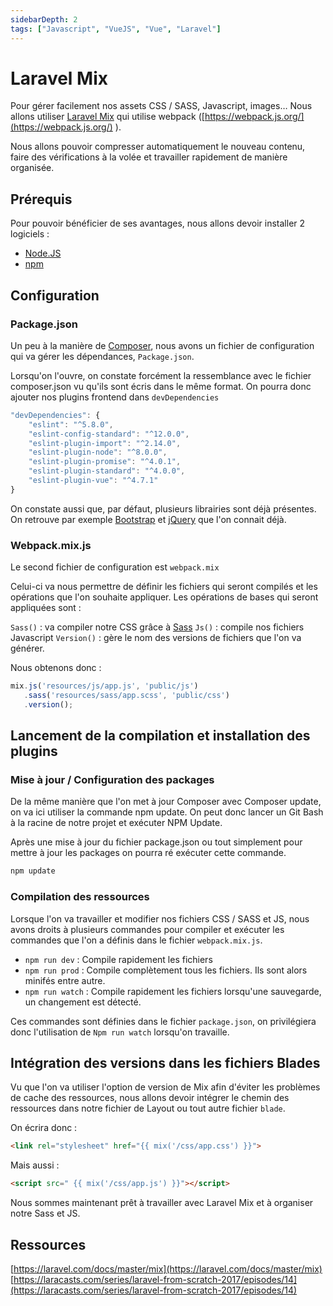 ```yaml
---
sidebarDepth: 2
tags: ["Javascript", "VueJS", "Vue", "Laravel"]
---
```


# Laravel Mix

Pour gérer facilement nos assets CSS / SASS, Javascript, images… Nous allons utiliser [Laravel Mix](https://github.com/JeffreyWay/laravel-mix) qui utilise webpack ([https://webpack.js.org/](https://webpack.js.org/) ).

Nous allons pouvoir compresser automatiquement le nouveau contenu, faire des vérifications à la volée et travailler rapidement de manière organisée.

## Prérequis

Pour pouvoir bénéficier de ses avantages, nous allons devoir installer 2 logiciels :

- [Node.JS](https://nodejs.org/en/)
- [npm](https://www.npmjs.com/)

## Configuration

### Package.json

Un peu à la manière de [Composer](https://getcomposer.org/), nous avons un fichier de configuration qui va gérer les dépendances, `Package.json`.

Lorsqu'on l'ouvre, on constate forcément la ressemblance avec le fichier composer.json vu qu'ils sont écris dans le même format. On pourra donc ajouter nos plugins frontend dans `devDependencies`

```js
"devDependencies": {
    "eslint": "^5.8.0",
    "eslint-config-standard": "^12.0.0",
    "eslint-plugin-import": "^2.14.0",
    "eslint-plugin-node": "^8.0.0",
    "eslint-plugin-promise": "^4.0.1",
    "eslint-plugin-standard": "^4.0.0",
    "eslint-plugin-vue": "^4.7.1"
}
```

On constate aussi que, par défaut, plusieurs librairies sont déjà présentes. On retrouve par exemple [Bootstrap](https://getbootstrap.com/) et [jQuery](https://jquery.com/) que l'on connait déjà.

### Webpack.mix.js

Le second fichier de configuration est `webpack.mix`

Celui-ci va nous permettre de définir les fichiers qui seront compilés et les opérations que l'on souhaite appliquer.
Les opérations de bases qui seront appliquées sont :

`Sass()` : va compiler notre CSS grâce à [Sass](https://sass-lang.com/)
`Js()` : compile nos fichiers Javascript
`Version()` : gère le nom des versions de fichiers que l'on va générer.

Nous obtenons donc :

```js
mix.js('resources/js/app.js', 'public/js')
   .sass('resources/sass/app.scss', 'public/css')
   .version();
```

## Lancement de la compilation et installation des plugins

### Mise à jour / Configuration des packages

De la même manière que l'on met à jour Composer avec Composer update, on va ici utiliser la commande npm update.
On peut donc lancer un Git Bash à la racine de notre projet et exécuter NPM Update.

Après une mise à jour du fichier package.json ou tout simplement pour mettre à jour les packages on pourra ré exécuter cette commande.

```sh
npm update
```

### Compilation des ressources

Lorsque l'on va travailler et modifier nos fichiers CSS / SASS et JS, nous avons droits à plusieurs commandes pour compiler et exécuter les commandes que l'on a définis dans le fichier `webpack.mix.js`.

- `npm run dev` : Compile rapidement les fichiers
- `npm run prod` : Compile complètement tous les fichiers. Ils sont alors minifés entre autre.
- `npm run watch` : Compile rapidement les fichiers lorsqu'une sauvegarde, un changement est détecté.

Ces commandes sont définies dans le fichier `package.json`, on privilégiera donc l'utilisation de `Npm run watch` lorsqu'on travaille.

## Intégration des versions dans les fichiers Blades

Vu que l'on va utiliser l'option de version de Mix afin d'éviter les problèmes de cache des ressources, nous allons devoir intégrer le chemin des ressources dans notre fichier de Layout ou tout autre fichier `blade`.

On écrira donc :
```html
<link rel="stylesheet" href="{{ mix('/css/app.css') }}">
```

Mais aussi :

```html
<script src=" {{ mix('/css/app.js') }}"></script>
```

Nous sommes maintenant prêt à travailler avec Laravel Mix et à organiser notre Sass et JS.

## Ressources

[https://laravel.com/docs/master/mix](https://laravel.com/docs/master/mix)
[https://laracasts.com/series/laravel-from-scratch-2017/episodes/14](https://laracasts.com/series/laravel-from-scratch-2017/episodes/14)
